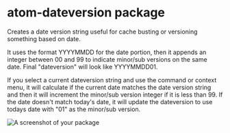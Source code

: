 # atom-dateversion package

Creates a date version string useful for cache busting or versioning something based on date.

It uses the format YYYYMMDD for the date portion, then it appends an integer between 00 and 99 to indicate minor/sub versions on the same date. Final "dateversion" will look like YYYYMMDD01.

If you select a current dateversion string and use the command or context menu, it will calculate if the current date matches the date version string and then it will increment the minor/sub version integer if it is less than 99. If the date doesn't match today's date, it will update the dateversion to use todays date with "01" as the minor/sub version.

![A screenshot of your package](https://f.cloud.github.com/assets/69169/2290250/c35d867a-a017-11e3-86be-cd7c5bf3ff9b.gif)
